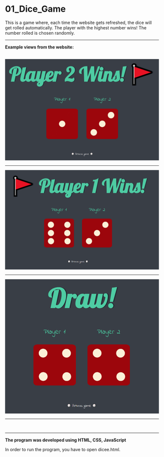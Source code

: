 # 01_Dice_Game

This is a game where, each time the website gets refreshed, the dice will get rolled automatically.
The player with the highest number wins! The number rolled is chosen randomly.

---

**Example views from the website:**</br>
</br>


![Screenshot](docs/images/01_img.png)</br>

---


![Screenshot](docs/images/02_img.png)</br>

---


![Screenshot](docs/images/03_img.png)</br>


---


</br>

---

**The program was developed using HTML, CSS, JavaScript**

In order to run the program, you have to open dicee.html.